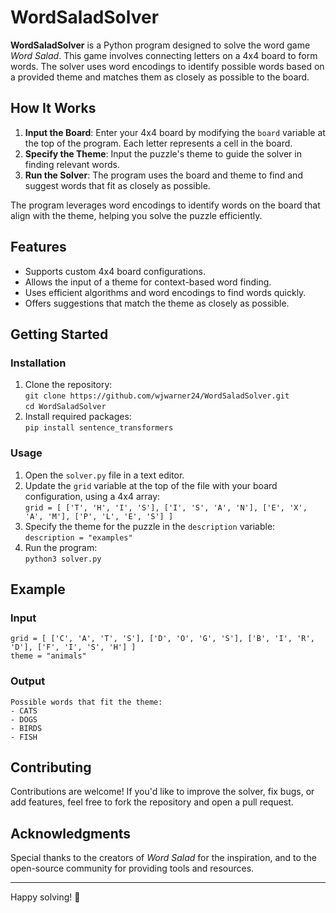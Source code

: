 # WordSaladSolver

**WordSaladSolver** is a Python program designed to solve the word game *Word Salad*. This game involves connecting letters on a 4x4 board to form words. The solver uses word encodings to identify possible words based on a provided theme and matches them as closely as possible to the board.

## How It Works

1. **Input the Board**: Enter your 4x4 board by modifying the `board` variable at the top of the program. Each letter represents a cell in the board.  
2. **Specify the Theme**: Input the puzzle's theme to guide the solver in finding relevant words.  
3. **Run the Solver**: The program uses the board and theme to find and suggest words that fit as closely as possible.  

The program leverages word encodings to identify words on the board that align with the theme, helping you solve the puzzle efficiently.

## Features

- Supports custom 4x4 board configurations.  
- Allows the input of a theme for context-based word finding.  
- Uses efficient algorithms and word encodings to find words quickly.  
- Offers suggestions that match the theme as closely as possible.  

## Getting Started


### Installation

1. Clone the repository:  
   `git clone https://github.com/wjwarner24/WordSaladSolver.git`  
   `cd WordSaladSolver`  
2. Install required packages:  
   `pip install sentence_transformers` 

### Usage

1. Open the `solver.py` file in a text editor.  
2. Update the `grid` variable at the top of the file with your board configuration, using a 4x4 array:  
   `grid = [ ['T', 'H', 'I', 'S'], ['I', 'S', 'A', 'N'], ['E', 'X', 'A', 'M'], ['P', 'L', 'E', 'S'] ]`  
3. Specify the theme for the puzzle in the `description` variable:  
   `description = "examples"`  
4. Run the program:  
   `python3 solver.py`  

## Example

### Input

`grid = [ ['C', 'A', 'T', 'S'], ['D', 'O', 'G', 'S'], ['B', 'I', 'R', 'D'], ['F', 'I', 'S', 'H'] ]`  
`theme = "animals"`  

### Output

`Possible words that fit the theme:`  
`- CATS`  
`- DOGS`  
`- BIRDS`  
`- FISH`  

## Contributing

Contributions are welcome! If you'd like to improve the solver, fix bugs, or add features, feel free to fork the repository and open a pull request.


## Acknowledgments

Special thanks to the creators of *Word Salad* for the inspiration, and to the open-source community for providing tools and resources.

---

Happy solving! 🎉

